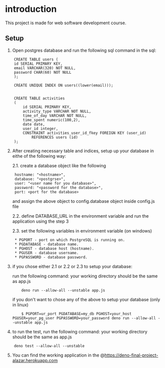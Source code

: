 # introduction
This project is made for web software development course.

## Setup

1. Open postgres database and run the following sql command in the sql:
```
    CREATE TABLE users (
    id SERIAL PRIMARY KEY,
    email VARCHAR(320) NOT NULL,
    password CHAR(60) NOT NULL
    );

    CREATE UNIQUE INDEX ON users((lower(email)));


    CREATE TABLE activities
    (
        id SERIAL PRIMARY KEY, 
        activity_type VARCHAR NOT NULL,
        time_of_day VARCHAR NOT NULL,
        time_spent numeric(100,2),
        date date,
        user_id integer,
        CONSTRAINT activities_user_id_fkey FOREIGN KEY (user_id)
            REFERENCES users (id) 
    );

```

2. After creating necessary table and indices, setup up your database in eithe of the following way:

    2.1. create a database object like the following

        hostname: "<hostname>",
        database: "<postgrse>",
        user: "<user name for you database>",
        password: "<password for the database>",
        port: <port for the database>
    
    and assign the above object to config.database object inside config.js file
    
    2.2. define DATABASE_URL in the environment variable and run the application using the step 3

    2.3. set the following variables in environment variable (on windows)

        * PGPORT - port on which PostgreSQL is running on.
        * PGDATABASE - database name.
        * PGHOST - database host (hostname).
        * PGUSER - database username.
        * PGPASSWORD - database password.

3. if you chose either 2.1 or 2.2 or 2.3 to setup your database:
    
    run the following command: your working directory should be the same as app.js
    
    ```
        deno run --allow-all --unstable app.js
    ```

    if you don't want to chose any of the above to setup your database (only in linux)

    ```
        $ PGPORT=ur_port PGDATABASE=my_db PGHOST=your_host PGUSER=your_pg_user PGPASSWORD=your_password deno run --allow-all --unstable app.js
    ``` 

4. to run the test, run the following command: your working directory should be the same as app.js
```
    deno test --allow-all --unstable
```

5. You can find the working application in the @https://deno-final-project-alazar.herokuapp.com

